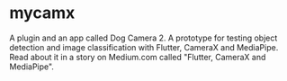 # mycamx

A plugin and an app called Dog Camera 2.
A prototype for testing object detection and image classification with Flutter, CameraX and MediaPipe.
Read about it in a story on Medium.com called "Flutter, CameraX and MediaPipe".
